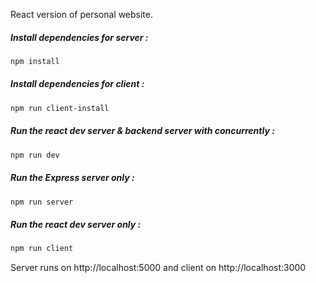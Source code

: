 React version of personal website. 

##### Install dependencies for server :
``` bash
npm install
```

##### Install dependencies for client :
``` bash
npm run client-install
```

##### Run the react dev server & backend server with concurrently :
``` bash
npm run dev
```

##### Run the Express server only :
``` bash
npm run server
```

##### Run the react dev server only :
``` bash
npm run client
```

Server runs on http://localhost:5000 and client on http://localhost:3000
